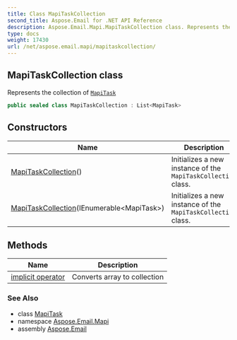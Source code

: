```yaml
---
title: Class MapiTaskCollection
second_title: Aspose.Email for .NET API Reference
description: Aspose.Email.Mapi.MapiTaskCollection class. Represents the collection of MapiTask
type: docs
weight: 17430
url: /net/aspose.email.mapi/mapitaskcollection/
---
```

## MapiTaskCollection class

Represents the collection of [`MapiTask`](../mapitask/)

```csharp
public sealed class MapiTaskCollection : List<MapiTask>
```

## Constructors

| Name | Description |
| --- | --- |
| [MapiTaskCollection](mapitaskcollection/#constructor)() | Initializes a new instance of the `MapiTaskCollection` class. |
| [MapiTaskCollection](mapitaskcollection/#constructor_1)(IEnumerable&lt;MapiTask&gt;) | Initializes a new instance of the `MapiTaskCollection` class. |

## Methods

| Name | Description |
| --- | --- |
| [implicit operator](../../aspose.email.mapi/mapitaskcollection/op_implicit/) | Converts array to collection |

### See Also

* class [MapiTask](../mapitask/)
* namespace [Aspose.Email.Mapi](../../aspose.email.mapi/)
* assembly [Aspose.Email](../../)


